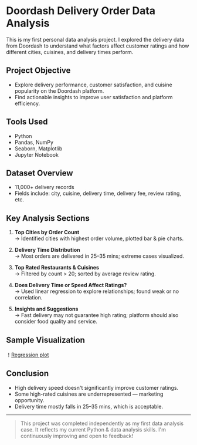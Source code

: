 #  Doordash Delivery Order Data Analysis

This is my first personal data analysis project. I explored the delivery data from Doordash to understand what factors affect customer ratings and how different cities, cuisines, and delivery times perform.

## Project Objective

- Explore delivery performance, customer satisfaction, and cuisine popularity on the Doordash platform.
- Find actionable insights to improve user satisfaction and platform efficiency.

## Tools Used

- Python
- Pandas, NumPy
- Seaborn, Matplotlib
- Jupyter Notebook

## Dataset Overview

- 11,000+ delivery records
- Fields include: city, cuisine, delivery time, delivery fee, review rating, etc.

## Key Analysis Sections

1. **Top Cities by Order Count**  
   → Identified cities with highest order volume, plotted bar & pie charts.

2. **Delivery Time Distribution**  
   → Most orders are delivered in 25–35 mins; extreme cases visualized.

3. **Top Rated Restaurants & Cuisines**  
   → Filtered by count > 20; sorted by average review rating.

4. **Does Delivery Time or Speed Affect Ratings?**  
   → Used linear regression to explore relationships; found weak or no correlation.

5. **Insights and Suggestions**  
   → Fast delivery may not guarantee high rating; platform should also consider food quality and service.

## Sample Visualization
！[Regression plot](plot.png)


## Conclusion

- High delivery speed doesn't significantly improve customer ratings.
- Some high-rated cuisines are underrepresented — marketing opportunity.
- Delivery time mostly falls in 25–35 mins, which is acceptable.

---

> This project was completed independently as my first data analysis case. It reflects my current Python & data analysis skills. I'm continuously improving and open to feedback!

